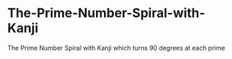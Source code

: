 # The-Prime-Number-Spiral-with-Kanji
The Prime Number Spiral with Kanji which turns 90 degrees at each prime
